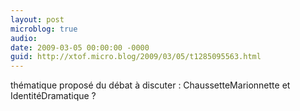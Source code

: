 ```yaml
---
layout: post
microblog: true
audio: 
date: 2009-03-05 00:00:00 -0000
guid: http://xtof.micro.blog/2009/03/05/t1285095563.html
---
```

thématique proposé du débat à discuter : ChaussetteMarionnette et IdentitéDramatique ?
